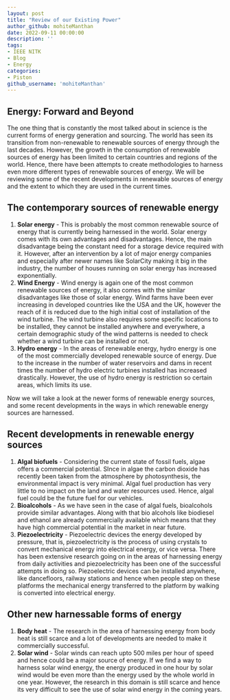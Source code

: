 ```yaml
---
layout: post
title: "Review of our Existing Power"
author_github: mohiteManthan
date: 2022-09-11 00:00:00
description: ''
tags:
- IEEE NITK
- Blog
- Energy
categories:
- Piston
github_username: 'mohiteManthan'
---
```



## Energy: Forward and Beyond

The one thing that is constantly the most talked about in science is the current forms of energy generation and sourcing. The world has seen its transition from non-renewable to renewable sources of energy through the last decades. However, the growth in the consumption of renewable sources of energy has been limited to certain countries and regions of the world. Hence, there have been attempts to create methodologies to harness even more different types of renewable sources of energy. We will be reviewing some of the recent developments in renewable sources of energy and the extent to which they are used in the current times.

## The contemporary sources of renewable energy

1. **Solar energy** - This is probably the most common renewable source of energy that is currently being harnessed in the world. Solar energy comes with its own advantages and disadvantages. Hence, the main disadvantage being the constant need for a storage device required with it. However, after an intervention by a lot of major energy companies and especially after newer names like SolarCity making it big in the industry, the number of houses running on solar energy has increased exponentially.
2. **Wind Energy** - Wind energy is again one of the most common renewable sources of energy, it also comes with the similar disadvantages like those of solar energy. Wind farms have been ever increasing in developed countries like the USA and the UK, however the reach of it is reduced due to the high initial cost of installation of the wind turbine. The wind turbine also requires some specific locations to be installed, they cannot be installed anywhere and everywhere, a certain demographic study of the wind patterns is needed to check whether a wind turbine can be installed or not.  
3. **Hydro energy** - In the areas of renewable energy, hydro energy is one of the most commercially developed renewable source of energy. Due to the increase in the number of water reservoirs and dams in recent times the number of hydro electric turbines installed has increased drastically. However, the use of hydro energy is restriction so certain areas, which limits its use.  
  
Now we will take a look at the newer forms of renewable energy sources, and some recent developments in the ways in which renewable energy sources are harnessed.  
  
## Recent developments in renewable energy sources 
  
1. **Algal biofuels** - Considering the current state of fossil fuels, algae offers a commercial potential. SInce in algae the carbon dioxide has recently been taken from the atmosphere by photosynthesis, the environmental impact is very minimal. Algal fuel production has very little to no impact on the land and water resources used. Hence, algal fuel could be the future fuel for our vehicles.  
2. **Bioalcohols** - As we have seen in the case of algal fuels, bioalcohols provide similar advantages. Along with that bio alcohols like biodiesel and ethanol are already commercially available which means that they have high commercial potential in the market in near future.
3. **Piezoelectricity** - Piezoelectric devices the energy developed by pressure, that is, piezoelectricity is the process of using crystals to convert mechanical energy into electrical energy, or vice versa. There has been extensive research going on in the areas of harnessing energy from daily activities and piezoelectricity has been one of the successful attempts in doing so. Piezoelectric devices can be installed anywhere, like dancefloors, railway stations and hence when people step on these platforms the mechanical energy transferred to the platform by walking is converted into electrical energy.  
  

## Other new harnessable forms of energy

1. **Body heat** - The research in the area of harnessing energy from body heat is still scarce and a lot of developments are needed to make it commercially successful.  
2. **Solar wind** - Solar winds can reach upto 500 miles per hour of speed and hence could be a major source of energy. If we find a way to harness solar wind energy, the energy produced in one hour by solar wind would be even more than the energy used by the whole world in one year. However, the research in this domain is still scarce and hence its very difficult to see the use of solar wind energy in the coming years.